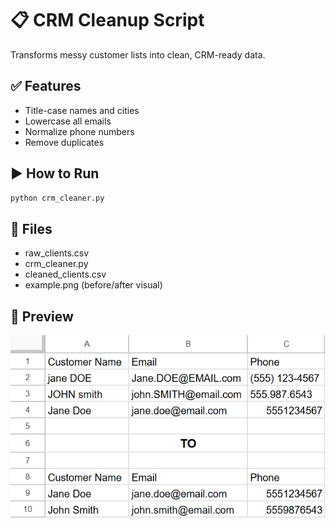 # 📋 CRM Cleanup Script

Transforms messy customer lists into clean, CRM-ready data.

## ✅ Features

- Title-case names and cities
- Lowercase all emails
- Normalize phone numbers
- Remove duplicates

## ▶️ How to Run

```bash
python crm_cleaner.py
```

## 📁 Files

- raw_clients.csv
- crm_cleaner.py
- cleaned_clients.csv
- example.png (before/after visual)

## 📸 Preview

![example](example.png)